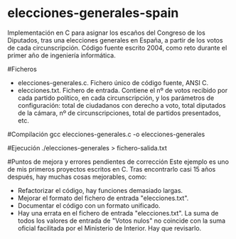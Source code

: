# elecciones-generales-spain
Implementación en C para asignar los escaños del Congreso de los Diputados, tras una elecciones generales en España, a partir de los votos de cada circunscripción. Código fuente escrito 2004, como reto durante el primer año de ingeniería informática.

#Ficheros
- elecciones-generales.c. Fichero único de código fuente, ANSI C.
- elecciones.txt. Fichero de entrada. Contiene el nº de votos recibido por cada partido político, en cada circunscripción, y los parámetros de configuración: total de ciudadanos con derecho a voto, total diputados de la cámara, nº de circunscripciones, total de partidos presentados, etc.

#Compilación
gcc elecciones-generales.c -o elecciones-generales

#Ejecución
./elecciones-generales > fichero-salida.txt

#Puntos de mejora y errores pendientes de corrección
Este ejemplo es uno de mis primeros proyectos escritos en C. Tras encontrarlo casi 15 años después, hay muchas cosas mejorables, como:
- Refactorizar el código, hay funciones demasiado largas.
- Mejorar el formato del fichero de entrada "elecciones.txt".
- Documentar el código con un formato unificado.
- Hay una errata en el fichero de entrada "elecciones.txt". La suma de todos los valores de entrada de "Votos nulos" no coincide con la suma oficial facilitada por el Ministerio de Interior. Hay que revisarlo.
